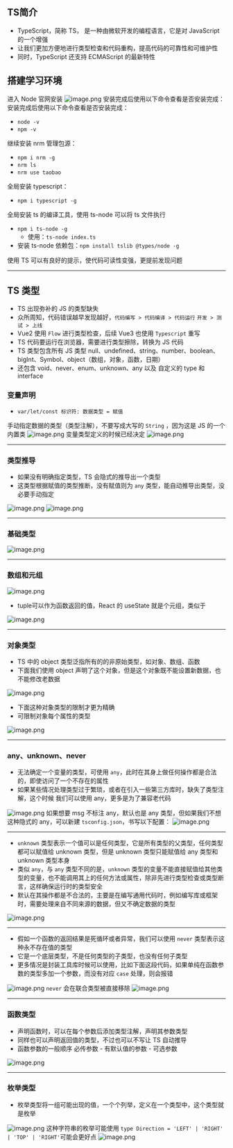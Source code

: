 ## TS简介
- TypeScript，简称 TS， 是一种由微软开发的编程语言，它是对 JavaScript 的一个增强
- 让我们更加方便地进行类型检查和代码重构，提高代码的可靠性和可维护性
- 同时，TypeScript 还支持 ECMAScript 的最新特性

## 搭建学习环境
进入 Node 官网安装
![image.png](https://cdn.nlark.com/yuque/0/2023/png/21596389/1676787464593-021e7fff-9076-4619-aa71-0b8b401baf61.png#averageHue=%23f9f9f8&clientId=u3c81feae-bd68-4&from=paste&height=345&id=ue3495a2a&originHeight=778&originWidth=1578&originalType=binary&ratio=2&rotation=0&showTitle=false&size=131065&status=done&style=none&taskId=u1299fbc0-24ac-4ee6-977a-a7577903420&title=&width=699)
安装完成后使用以下命令查看是否安装完成：
安装完成后使用以下命令查看是否安装完成：

- `node -v`
- `npm -v`

继续安装 nrm 管理包源：

- `npm i nrm -g`
- `nrm ls`
- `nrm use taobao`

全局安装 typescript：

- `npm i typescript -g`

全局安装 ts 的编译工具，使用 ts-node 可以将 ts 文件执行

- `npm i ts-node -g`
   - 使用：`ts-node index.ts`
- 安装 ts-node 依赖包：`npm install tslib @types/node -g`

使用 TS 可以有良好的提示，使代码可读性变强，更提前发现问题

---

## TS 类型

- TS 出现弥补的 JS 的类型缺失
- 众所周知，代码错误越早发现越好，`代码编写 > 代码编译 > 代码运行`   `开发 > 测试 > 上线`
- Vue2 使用 `Flow` 进行类型检查，后续 Vue3 也使用 `Typescript` 重写
- TS 代码要运行在浏览器，需要进行类型擦除，转换为 JS 代码
- TS 类型包含所有 JS 类型 null、undefined、string、number、boolean、bigInt、Symbol、object（数组，对象，函数，日期）
- 还包含 void、never、enum、unknown、any 以及 自定义的 type 和 interface

### 变量声明

- `var/let/const 标识符: 数据类型 = 赋值`

手动指定数据的类型（类型注解），不要写成大写的 `String` ，因为这是 JS 的一个内置类
![image.png](https://cdn.nlark.com/yuque/0/2023/png/21596389/1678120624537-4c3dec7c-d5cb-4c95-a450-f48bfebe3c6b.png#averageHue=%2339322c&clientId=u95f70254-8dcd-4&from=paste&height=28&id=ub525eeff&originHeight=56&originWidth=694&originalType=binary&ratio=2&rotation=0&showTitle=false&size=9294&status=done&style=none&taskId=u7eae5e21-8153-4fb8-abc8-4e5e9159294&title=&width=347)
变量类型定义的时候已经决定
![image.png](https://cdn.nlark.com/yuque/0/2023/png/21596389/1678458540049-8f91f233-929a-45c4-9651-4c6c68d61765.png#averageHue=%239b6d38&clientId=ud54645fa-aac9-4&from=paste&height=129&id=uf80949dd&originHeight=258&originWidth=672&originalType=binary&ratio=2&rotation=0&showTitle=false&size=22659&status=done&style=none&taskId=ude0bd6cc-9734-47db-b0e3-2f7e4492bbc&title=&width=336)

---


### 类型推导

- 如果没有明确指定类型，TS 会隐式的推导出一个类型
- 这类型根据赋值的类型推断，没有赋值则为 `any` 类型，能自动推导出类型，没必要手动指定

![image.png](https://cdn.nlark.com/yuque/0/2023/png/21596389/1678121138325-52d0c9f9-0a1e-49f9-8292-8a13840887c1.png#averageHue=%235e7551&clientId=u95f70254-8dcd-4&from=paste&height=90&id=u7860c1d1&originHeight=180&originWidth=596&originalType=binary&ratio=2&rotation=0&showTitle=false&size=11913&status=done&style=none&taskId=u5dfa05d8-2eb7-4f5f-b51f-82dcff76eb6&title=&width=298)
![image.png](https://cdn.nlark.com/yuque/0/2023/png/21596389/1678121112379-d0b731f3-9cd1-4720-ba1a-8371d86d73d9.png#averageHue=%23343231&clientId=u95f70254-8dcd-4&from=paste&height=67&id=u2c073e2e&originHeight=134&originWidth=510&originalType=binary&ratio=2&rotation=0&showTitle=false&size=9303&status=done&style=none&taskId=u020ec99d-fd22-42a5-8ad9-f0bb57468ca&title=&width=255)

---

### 基础类型
![image.png](https://cdn.nlark.com/yuque/0/2023/png/21596389/1678458653766-7bdd17b6-74c7-448a-a9af-903e05e7d207.png#averageHue=%23302f2d&clientId=ud54645fa-aac9-4&from=paste&height=665&id=u79990ec0&originHeight=1330&originWidth=1212&originalType=binary&ratio=2&rotation=0&showTitle=false&size=165062&status=done&style=none&taskId=u2337f67a-58ec-4309-88a4-3ec2aa027ce&title=&width=606)

---


### 数组和元组
![image.png](https://cdn.nlark.com/yuque/0/2023/png/21596389/1678458920138-3f461dd7-9d60-4054-ac1f-9a6b7fb6401e.png#averageHue=%23353331&clientId=ud54645fa-aac9-4&from=paste&height=268&id=ub5e4deeb&originHeight=536&originWidth=1106&originalType=binary&ratio=2&rotation=0&showTitle=false&size=120642&status=done&style=none&taskId=ube23bafc-51e5-4194-87db-5b8b4fda60b&title=&width=553)

- tuple可以作为函数返回的值，React 的 useState 就是个元组，类似于

![image.png](https://cdn.nlark.com/yuque/0/2023/png/21596389/1678459012405-984a224e-53fc-485e-a7fa-73db4e4930f6.png#averageHue=%232e2d2b&clientId=ud54645fa-aac9-4&from=paste&height=327&id=udd3c6c92&originHeight=654&originWidth=1404&originalType=binary&ratio=2&rotation=0&showTitle=false&size=87187&status=done&style=none&taskId=ua6e9d3ed-d25a-4424-ad9e-b1be3944625&title=&width=702)

---


### 对象类型

- TS 中的 object 类型泛指所有的的非原始类型，如对象、数组、函数
- 下面我们使用 object 声明了这个对象，但是这个对象既不能设置新数据，也不能修改老数据

![image.png](https://cdn.nlark.com/yuque/0/2023/png/21596389/1678122199150-0fa5fee4-c196-414d-96e6-c5210052ac88.png#averageHue=%232f2d2b&clientId=u95f70254-8dcd-4&from=paste&height=186&id=ud40ff06f&originHeight=372&originWidth=532&originalType=binary&ratio=2&rotation=0&showTitle=false&size=26614&status=done&style=none&taskId=ud0088020-24d5-472a-9aa3-c7f4575af77&title=&width=266)

- 下面这种对象类型的限制才更为精确
- 可限制对象每个属性的类型

![image.png](https://cdn.nlark.com/yuque/0/2023/png/21596389/1678459243605-7f08b94e-5d6e-4ed1-8ab4-0ded638a8b56.png#averageHue=%2334312d&clientId=ud54645fa-aac9-4&from=paste&height=90&id=ue8e1a552&originHeight=180&originWidth=1548&originalType=binary&ratio=2&rotation=0&showTitle=false&size=53469&status=done&style=none&taskId=u21ad0689-2aab-4128-810c-193a95eb643&title=&width=774)

---

### any、unknown、never

- 无法确定一个变量的类型，可使用 `any`，此时在其身上做任何操作都是合法的，即使访问了一个不存在的属性
- 如果某些情况处理类型过于繁琐，或者在引入一些第三方库时，缺失了类型注解，这个时候 我们可以使用 any，更多是为了兼容老代码

![image.png](https://cdn.nlark.com/yuque/0/2023/png/21596389/1678459436344-33a2088c-32be-46b6-b840-ef561540b97c.png#averageHue=%2334312c&clientId=ud54645fa-aac9-4&from=paste&height=85&id=u56f8607f&originHeight=170&originWidth=672&originalType=binary&ratio=2&rotation=0&showTitle=false&size=20622&status=done&style=none&taskId=u15ed23ec-4918-4149-a395-555435ba553&title=&width=336)
如果想要 msg 不标注 any，默认也是 any 类型，但如果我们不想这种隐式的 any，可以新建 `tsconfig.json`，书写以下配置：
![image.png](https://cdn.nlark.com/yuque/0/2023/png/21596389/1678459500758-07b4afba-b099-4381-822d-7b0dc84c9144.png#averageHue=%232c2c2b&clientId=ud54645fa-aac9-4&from=paste&height=148&id=u2aca917c&originHeight=296&originWidth=598&originalType=binary&ratio=2&rotation=0&showTitle=false&size=17839&status=done&style=none&taskId=u5ebb71e4-34d7-4ed8-94d8-9d8bf5cfd4d&title=&width=299)

---

- `unknown` 类型表示一个值可以是任何类型，它是所有类型的父类型，任何类型都可以赋值给 unknown 类型，但是 unknown 类型只能赋值给 any 类型和 unknown 类型本身
- 类似 `any`，与 `any` 类型不同的是，`unknown` 类型的变量不能直接赋值给其他类型的变量，也不能调用其上的任何方法或属性，除非先进行类型检查或类型断言，这样确保运行时的类型安全
- 默认在其操作都是不合法的，主要是在编写通用代码时，例如编写库或框架时，需要处理来自不同来源的数据，但又不确定数据的类型

![image.png](https://cdn.nlark.com/yuque/0/2023/png/21596389/1678891829111-ee89b3f9-87ae-4a0f-80c1-d48f84c60a19.png#averageHue=%2333312d&clientId=u966ae342-cb49-4&from=paste&height=404&id=u1d846f66&originHeight=808&originWidth=912&originalType=binary&ratio=2&rotation=0&showTitle=false&size=117224&status=done&style=none&taskId=uc416b537-d34c-4c78-8f2b-c1704c9515c&title=&width=456)

---

- 假如一个函数的返回结果是死循环或者异常，我们可以使用 `never` 类型表示这种永不存在值的类型
- 它是一个底层类型，不是任何类型的子类型，也没有任何子类型	
- 更多情况是封装工具库时候可以使用，比如下面这段代码，如果单纯在函数参数的类型多加一个参数，而没有对应 `case` 处理，则会报错

![image.png](https://cdn.nlark.com/yuque/0/2023/png/21596389/1678460700298-571eeb9d-312e-4a50-9092-c6c262754266.png#averageHue=%232f2d2b&clientId=u16232f78-f54c-4&from=paste&height=473&id=u3acee9d9&originHeight=946&originWidth=988&originalType=binary&ratio=2&rotation=0&showTitle=false&size=76965&status=done&style=none&taskId=u05986df7-11c2-4e5e-8901-8b339d5aef1&title=&width=494)
`never` 会在联合类型被直接移除
![image.png](https://cdn.nlark.com/yuque/0/2023/png/21596389/1678808745311-d0950277-ba73-4fe2-84e4-3d338bd8d94b.png#averageHue=%23b46c31&clientId=u2d00128e-d8db-4&from=paste&height=88&id=u8df2bb49&originHeight=176&originWidth=722&originalType=binary&ratio=2&rotation=0&showTitle=false&size=15210&status=done&style=none&taskId=udfa0128d-382b-4a94-9ae4-1845ac59ea7&title=&width=361)

---

### 函数类型

- 声明函数时，可以在每个参数后添加类型注解，声明其参数类型
- 同样也可以声明返回值的类型，不过也可以不写让 TS 自动推导
- 函数参数的一般顺序 必传参数 - 有默认值的参数 - 可选参数

![image.png](https://cdn.nlark.com/yuque/0/2023/png/21596389/1678503441194-1d7ab1fd-54bf-4714-be7d-793822df6966.png#averageHue=%23302e2d&clientId=ua79daa53-6c9d-4&from=paste&height=437&id=ua0187bee&originHeight=874&originWidth=1882&originalType=binary&ratio=2&rotation=0&showTitle=false&size=145766&status=done&style=none&taskId=ua2ff1757-fc5e-4304-864e-75ed1d951ca&title=&width=941)

---


### 枚举类型

- 枚举类型将一组可能出现的值，一个个列举，定义在一个类型中，这个类型就是枚举

![image.png](https://cdn.nlark.com/yuque/0/2023/png/21596389/1678463942803-baecbb30-3b5a-4756-ad9d-50ea18776738.png#averageHue=%232d2d2c&clientId=uc72cbd69-3adc-4&from=paste&height=838&id=ue6d11e35&originHeight=1676&originWidth=1604&originalType=binary&ratio=2&rotation=0&showTitle=false&size=252868&status=done&style=none&taskId=u29403ce7-eed6-48c9-9cdb-59591a87e72&title=&width=802)
这种字符串的枚举可能使用 `type Direction = 'LEFT' | 'RIGHT' | 'TOP' | 'RIGHT'`可能会更好点
![image.png](https://cdn.nlark.com/yuque/0/2023/png/21596389/1678640964383-79764051-5292-479e-b5ed-a22271544cb6.png#averageHue=%23302e2c&clientId=u7ca94bf8-2f3c-4&from=paste&height=146&id=u7d129127&originHeight=292&originWidth=1212&originalType=binary&ratio=2&rotation=0&showTitle=false&size=36599&status=done&style=none&taskId=u3ff40427-4011-48f9-ba31-820af530f1f&title=&width=606)
### 

